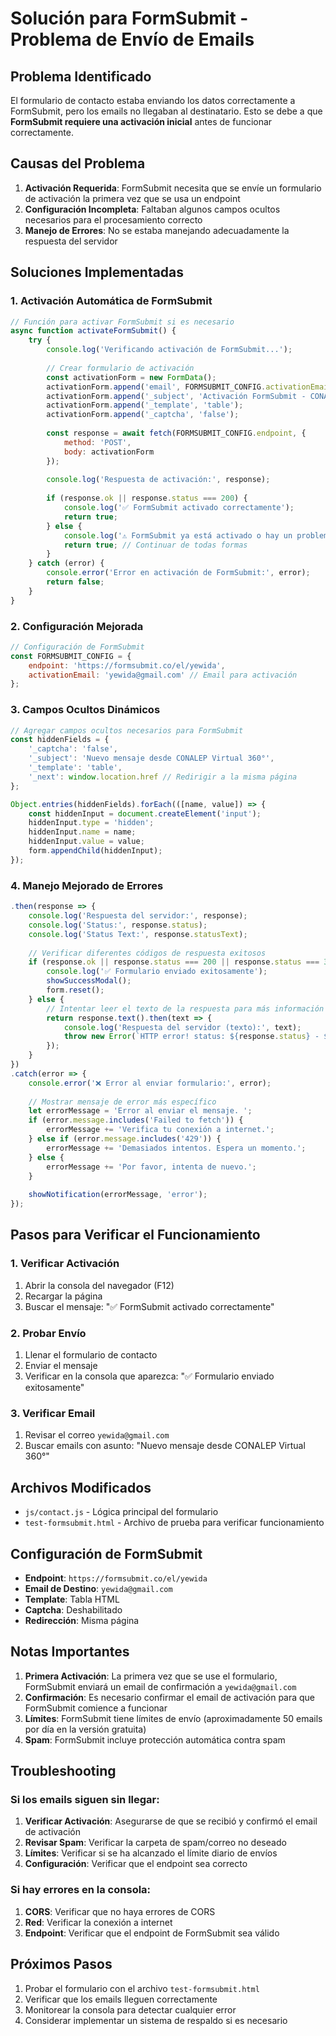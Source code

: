 # Solución para FormSubmit - Problema de Envío de Emails

## Problema Identificado

El formulario de contacto estaba enviando los datos correctamente a FormSubmit, pero los emails no llegaban al destinatario. Esto se debe a que **FormSubmit requiere una activación inicial** antes de funcionar correctamente.

## Causas del Problema

1. **Activación Requerida**: FormSubmit necesita que se envíe un formulario de activación la primera vez que se usa un endpoint
2. **Configuración Incompleta**: Faltaban algunos campos ocultos necesarios para el procesamiento correcto
3. **Manejo de Errores**: No se estaba manejando adecuadamente la respuesta del servidor

## Soluciones Implementadas

### 1. Activación Automática de FormSubmit

```javascript
// Función para activar FormSubmit si es necesario
async function activateFormSubmit() {
    try {
        console.log('Verificando activación de FormSubmit...');
        
        // Crear formulario de activación
        const activationForm = new FormData();
        activationForm.append('email', FORMSUBMIT_CONFIG.activationEmail);
        activationForm.append('_subject', 'Activación FormSubmit - CONALEP Virtual 360°');
        activationForm.append('_template', 'table');
        activationForm.append('_captcha', 'false');
        
        const response = await fetch(FORMSUBMIT_CONFIG.endpoint, {
            method: 'POST',
            body: activationForm
        });
        
        console.log('Respuesta de activación:', response);
        
        if (response.ok || response.status === 200) {
            console.log('✅ FormSubmit activado correctamente');
            return true;
        } else {
            console.log('⚠️ FormSubmit ya está activado o hay un problema');
            return true; // Continuar de todas formas
        }
    } catch (error) {
        console.error('Error en activación de FormSubmit:', error);
        return false;
    }
}
```

### 2. Configuración Mejorada

```javascript
// Configuración de FormSubmit
const FORMSUBMIT_CONFIG = {
    endpoint: 'https://formsubmit.co/el/yewida',
    activationEmail: 'yewida@gmail.com' // Email para activación
};
```

### 3. Campos Ocultos Dinámicos

```javascript
// Agregar campos ocultos necesarios para FormSubmit
const hiddenFields = {
    '_captcha': 'false',
    '_subject': 'Nuevo mensaje desde CONALEP Virtual 360°',
    '_template': 'table',
    '_next': window.location.href // Redirigir a la misma página
};

Object.entries(hiddenFields).forEach(([name, value]) => {
    const hiddenInput = document.createElement('input');
    hiddenInput.type = 'hidden';
    hiddenInput.name = name;
    hiddenInput.value = value;
    form.appendChild(hiddenInput);
});
```

### 4. Manejo Mejorado de Errores

```javascript
.then(response => {
    console.log('Respuesta del servidor:', response);
    console.log('Status:', response.status);
    console.log('Status Text:', response.statusText);
    
    // Verificar diferentes códigos de respuesta exitosos
    if (response.ok || response.status === 200 || response.status === 302) {
        console.log('✅ Formulario enviado exitosamente');
        showSuccessModal();
        form.reset();
    } else {
        // Intentar leer el texto de la respuesta para más información
        return response.text().then(text => {
            console.log('Respuesta del servidor (texto):', text);
            throw new Error(`HTTP error! status: ${response.status} - ${text.substring(0, 100)}`);
        });
    }
})
.catch(error => {
    console.error('❌ Error al enviar formulario:', error);
    
    // Mostrar mensaje de error más específico
    let errorMessage = 'Error al enviar el mensaje. ';
    if (error.message.includes('Failed to fetch')) {
        errorMessage += 'Verifica tu conexión a internet.';
    } else if (error.message.includes('429')) {
        errorMessage += 'Demasiados intentos. Espera un momento.';
    } else {
        errorMessage += 'Por favor, intenta de nuevo.';
    }
    
    showNotification(errorMessage, 'error');
});
```

## Pasos para Verificar el Funcionamiento

### 1. Verificar Activación

1. Abrir la consola del navegador (F12)
2. Recargar la página
3. Buscar el mensaje: "✅ FormSubmit activado correctamente"

### 2. Probar Envío

1. Llenar el formulario de contacto
2. Enviar el mensaje
3. Verificar en la consola que aparezca: "✅ Formulario enviado exitosamente"

### 3. Verificar Email

1. Revisar el correo `yewida@gmail.com`
2. Buscar emails con asunto: "Nuevo mensaje desde CONALEP Virtual 360°"

## Archivos Modificados

- `js/contact.js` - Lógica principal del formulario
- `test-formsubmit.html` - Archivo de prueba para verificar funcionamiento

## Configuración de FormSubmit

- **Endpoint**: `https://formsubmit.co/el/yewida`
- **Email de Destino**: `yewida@gmail.com`
- **Template**: Tabla HTML
- **Captcha**: Deshabilitado
- **Redirección**: Misma página

## Notas Importantes

1. **Primera Activación**: La primera vez que se use el formulario, FormSubmit enviará un email de confirmación a `yewida@gmail.com`
2. **Confirmación**: Es necesario confirmar el email de activación para que FormSubmit comience a funcionar
3. **Límites**: FormSubmit tiene límites de envío (aproximadamente 50 emails por día en la versión gratuita)
4. **Spam**: FormSubmit incluye protección automática contra spam

## Troubleshooting

### Si los emails siguen sin llegar:

1. **Verificar Activación**: Asegurarse de que se recibió y confirmó el email de activación
2. **Revisar Spam**: Verificar la carpeta de spam/correo no deseado
3. **Límites**: Verificar si se ha alcanzado el límite diario de envíos
4. **Configuración**: Verificar que el endpoint sea correcto

### Si hay errores en la consola:

1. **CORS**: Verificar que no haya errores de CORS
2. **Red**: Verificar la conexión a internet
3. **Endpoint**: Verificar que el endpoint de FormSubmit sea válido

## Próximos Pasos

1. Probar el formulario con el archivo `test-formsubmit.html`
2. Verificar que los emails lleguen correctamente
3. Monitorear la consola para detectar cualquier error
4. Considerar implementar un sistema de respaldo si es necesario 